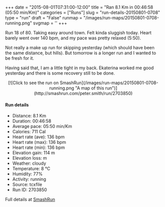 +++
date = "2015-08-01T07:31:00-12:00"
title = "Ran 8.1 Km in 00:46:58 (05:50 min/Km)"
categories = ["Runs"]
slug = "run-details-20150801-0708"
type = "run"
draft = "False"
runmap = "/images/run-maps/20150801-0708-running.png"
svgmap = '<polyline points="34 16, 38 11, 44 12, 48 9, 52 2, 54 2, 66 10, 79 13, 83 25, 81 33, 100 38, 98 43, 98 49, 93 64, 89 83, 77 84, 62 90, 58 91, 56 96, 46 97, 43 93, 39 92, 27 89, 24 83, 24 80, 7 76, 3 75, 0 74, 13 37, 18 20, 21 15, 29 12, 36 11, 35 15">'
+++

Run 18 of 80. Taking easy around town. Felt kinda sluggish today. Heart barely went over 140 bpm, and my pace was pretty relaxed (5:50). 

Not really a make up run for skipping yesterday (which should have been the same distance, but hills). But tomorrow is a longer run and I wanted to be fresh for it.  

Having said that, I am a little tight in my back. Ekaterina worked me good yesterday and there is some recovery still to be done. 



<!--more-->

<center>
[![Click to see the run on SmashRun](/images/run-maps/20150801-0708-running.png "A map of this run")](http://smashrun.com/peter.smith/run/2703850)
</center>

#### Run details

* Distance: 8.1 Km
* Duration: 00:46:58
* Average pace: 05:50 min/Km
* Calories: 711 Cal
* Heart rate (ave): 136 bpm
* Heart rate (max): 136 bpm
* Heart rate (min): 136 bpm
* Elevation gain: 114 m
* Elevation loss:  m
* Weather: cloudy
* Temperature: 8 &deg;C
* Humidity: 77%
* Activity: running
* Source: tcxfile
* Run ID: 2703850

Full details at [SmashRun](http://smashrun.com/peter.smith/run/2703850)